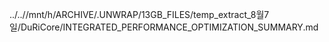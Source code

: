 ../..//mnt/h/ARCHIVE/.UNWRAP/13GB_FILES/temp_extract_8월7일/DuRiCore/INTEGRATED_PERFORMANCE_OPTIMIZATION_SUMMARY.md
